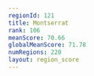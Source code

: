 ```yaml
---
regionId: 121
title: Montserrat
rank: 106
meanScore: 70.66
globalMeanScore: 71.78
numRegions: 220
layout: region_score
---
```

